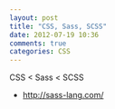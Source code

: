 ```yaml
---
layout: post
title: "CSS, Sass, SCSS"
date: 2012-07-19 10:36
comments: true
categories: CSS
---
```


CSS < Sass < SCSS

+ <http://sass-lang.com/>
